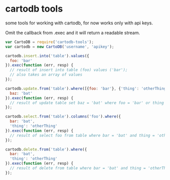 cartodb tools
===


some tools for working with cartodb, for now works only with api keys.

Omit the callback from .exec and it will return a readable stream.

```js
var CartoDB = require('cartodb-tools');
var cartodb = new CartoDB('username', 'apikey');

cartodb.insert.into('table').values({
  foo: 'bar'
}).exec(function (err, resp) {
  // result of insert into table (foo) values ('bar');
  // also takes an array of values
});

cartodb.update.from('table').where([{foo: 'bar'}, {'thing': 'otherThing'}]).values({
  baz: 'bat'
}).exec(function (err, resp) {
  // result of update table set baz = 'bat' where foo = 'bar' or thing = 'otherThing';
});

cartodb.select.from('table').columns('foo').where({
  bar: 'bat',
  'thing': 'otherThing'
}).exec(function (err, resp) {
  // result of select foo from table where bar = 'bat' and thing = 'otherThing';
});

cartodb.delete.from('table').where({
  bar: 'bat',
  'thing': 'otherThing'
}).exec(function (err, resp) {
  // result of delete from table where bar = 'bat' and thing = 'otherThing';
});
```
